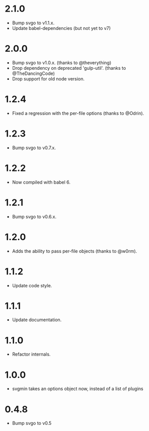 # 2.1.0

* Bump svgo to v1.1.x. 
* Update babel-dependencies (but not yet to v7)

# 2.0.0

* Bump svgo to v1.0.x. (thanks to @theverything)
* Drop dependency on deprecated 'gulp-util'. (thanks to @TheDancingCode)
* Drop support for old node version.

# 1.2.4

* Fixed a regression with the per-file options (thanks to @Odrin).

# 1.2.3

* Bump svgo to v0.7.x.

# 1.2.2

* Now compiled with babel 6.

# 1.2.1

* Bump svgo to v0.6.x.

# 1.2.0

* Adds the ability to pass per-file objects (thanks to @w0rm).

# 1.1.2

* Update code style.

# 1.1.1

* Update documentation.

# 1.1.0

* Refactor internals.

# 1.0.0

* svgmin takes an options object now, instead of a list of plugins

# 0.4.8

* Bump svgo to v0.5
